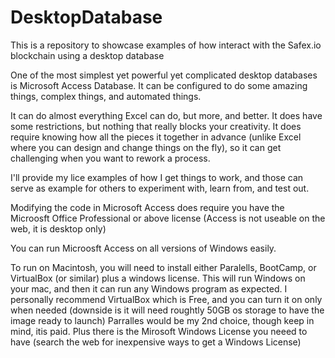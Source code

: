 # DesktopDatabase
This is a repository to showcase examples of how interact with the Safex.io blockchain using a desktop database

One of the most simplest yet powerful yet complicated desktop databases is Microsoft Access Database. 
It can be configured to do some amazing things, complex things, and automated things. 

It can do almost everything Excel can do, but more, and better. It does have some restrictions, but nothing that really blocks your creativity. 
It does require knowing how all the pieces it together in advance (unlike Excel where you can design and change things on the fly), so it can get challenging when you want to rework a process. 

I'll provide my lice examples of how I get things to work, and those can serve as example for others to experiment with, learn from, and test out. 

Modifying the code in Microsoft Access does require you have the Microosft Office Professional or above license (Access is not useable on the web, it is desktop only)

You can run Microosft Access on all versions of Windows easily.

To run on Macintosh, you will need to install either Paralells, BootCamp, or VirtualBox (or similar) plus a windows license. 
This will run Windows on your mac, and then it can run any Windows program as expected. 
I personally recommend VirtualBox which is Free, and you can turn it on only when needed (downside is it will need roughtly 50GB os storage to have the image ready to launch)
Parralles would be my 2nd choice, though keep in mind, itis paid. 
Plus there is the Mirosoft Windows License you neeed to have (search the web for inexpensive ways to get a Windows License)
